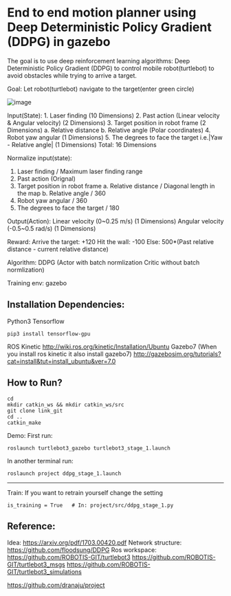 # End to end motion planner using Deep Deterministic Policy Gradient (DDPG) in gazebo

The goal is to use deep reinforcement learning algorithms: Deep Deterministic Policy Gradient (DDPG) to control mobile robot(turtlebot) to avoid obstacles while trying to arrive a target.

Goal: Let robot(turtlebot) navigate to the target(enter green circle)

![image](https://github.com/m5823779/MotionPlannerUsingDDPG/blob/master/demo/demo.gif)

Input(State):
	1.	Laser finding (10 Dimensions)
  2.	Past action (Linear velocity & Angular velocity) (2 Dimensions)
	3.	Target position in robot frame (2 Dimensions)
      a. Relative distance
      b. Relative angle (Polar coordinates)
  4.  Robot yaw angular (1 Dimensions)
  5.  The degrees to face the target i.e.|Yaw - Relative angle| (1 Dimensions)
  Total: 16 Dimensions

Normalize input(state):
  1.	Laser finding / Maximum laser finding range
  2.	Past action (Orignal)
  3.	Target position in robot frame
      a. Relative distance / Diagonal length in the map
      b. Relative angle / 360
  4.  Robot yaw angular / 360
  5.  The degrees to face the target / 180

Output(Action):
Linear velocity (0~0.25 m/s) (1 Dimensions)
Angular velocity (-0.5~0.5 rad/s) (1 Dimensions)

Reward:
Arrive the target: +120
Hit the wall: -100
Else: 500*(Past relative distance - current relative distance)

Algorithm: DDPG (Actor with batch normlization Critic without batch normlization)

Training env: gazebo

## Installation Dependencies:

Python3
Tensorflow
```
pip3 install tensorflow-gpu
```
ROS Kinetic
http://wiki.ros.org/kinetic/Installation/Ubuntu
Gazebo7 (When you install ros kinetic it also install gazebo7)
http://gazebosim.org/tutorials?cat=install&tut=install_ubuntu&ver=7.0


## How to Run?
```
cd
mkdir catkin_ws && mkdir catkin_ws/src
git clone link_git
cd ..
catkin_make
```

Demo:
First run:
```
roslaunch turtlebot3_gazebo turtlebot3_stage_1.launch
```
In another terminal run:
```
roslaunch project ddpg_stage_1.launch
```
_______________________________________________________

Train:
If you want to retrain yourself change the setting

```
is_training = True   # In: project/src/ddpg_stage_1.py
```

## Reference:

Idea:
https://arxiv.org/pdf/1703.00420.pdf
Network structure:
https://github.com/floodsung/DDPG
Ros workspace:
https://github.com/ROBOTIS-GIT/turtlebot3
https://github.com/ROBOTIS-GIT/turtlebot3_msgs
https://github.com/ROBOTIS-GIT/turtlebot3_simulations

https://github.com/dranaju/project
